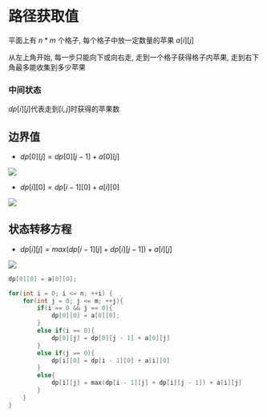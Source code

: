 <!--
 * @Description: 
 * @Version: 1.0
 * @Author: DaLao
 * @Email: dalao@xxx.com
 * @Date: 2021-12-04 19:02:57
 * @LastEditors: Li Yuanhao
 * @LastEditTime: 2023-03-18 00:02:39
-->

# 路径获取值


平面上有 $n*m$ 个格子, 每个格子中放一定数量的苹果 $a[i][j]$

从左上角开始, 每一步只能向下或向右走, 走到一个格子获得格子内苹果, 走到右下角最多能收集到多少苹果



### 中间状态

$dp[i][j]$代表走到$[i, j]$时获得的苹果数



## 边界值

- $dp[0][j] = dp[0][j - 1] + a[0][j]$

![](https://cdn.hurra.ltd/img/2022-4-5-1351.svg)

- $dp[i][0] = dp[i - 1][0] + a[i][0]$

![](https://cdn.hurra.ltd/img/2022-4-5-1352.svg)


## 状态转移方程

- $dp[i][j] = max(dp[i - 1][j]+ dp[i][j - 1]) + a[i][j]$

![](https://cdn.hurra.ltd/img/2022-4-5-1355.svg)

```c
dp[0][0] = a[0][0];

for(int i = 0; i <= n; ++i) {
    for(int j = 0; j <= m; ++j){
        if(i == 0 && j == 0){
            dp[0][0] = a[0][0];
        }
        else if(i == 0){
            dp[0][j] = dp[0][j - 1] + a[0][j]
        }
        else if(j == 0){
            dp[i][0] = dp[i - 1][0] + a[i][0]
        }
        else{
            dp[i][j] = max(dp[i - 1][j] + dp[i][j - 1]) + a[i][j]
        }
    }
}
```
